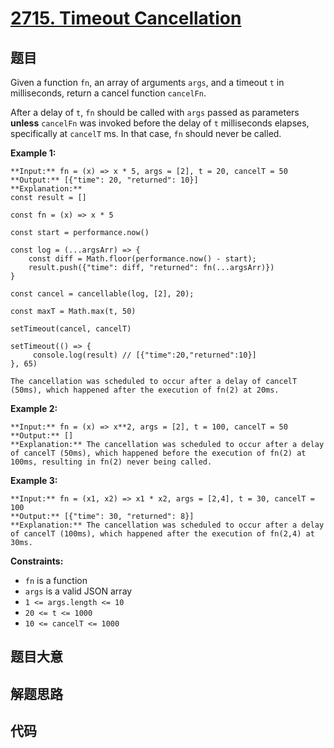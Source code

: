 # [2715. Timeout Cancellation](https://leetcode.com/problems/timeout-cancellation)

## 题目

Given a function `fn`, an array of arguments `args`, and a timeout `t` in
milliseconds, return a cancel function `cancelFn`.

After a delay of `t`, `fn` should be called with `args` passed as parameters
**unless** `cancelFn` was invoked before the delay of `t` milliseconds
elapses, specifically at `cancelT` ms. In that case, `fn` should never be
called.



**Example 1:**

    
    
    **Input:** fn = (x) => x * 5, args = [2], t = 20, cancelT = 50
    **Output:** [{"time": 20, "returned": 10}]
    **Explanation:** 
    const result = []
    
    const fn = (x) => x * 5
    
    const start = performance.now() 
    
    const log = (...argsArr) => {
        const diff = Math.floor(performance.now() - start);
        result.push({"time": diff, "returned": fn(...argsArr)})
    }
         
    const cancel = cancellable(log, [2], 20);
    
    const maxT = Math.max(t, 50)
              
    setTimeout(cancel, cancelT)
    
    setTimeout(() => {
         console.log(result) // [{"time":20,"returned":10}]
    }, 65)
    
    The cancellation was scheduled to occur after a delay of cancelT (50ms), which happened after the execution of fn(2) at 20ms.
    

**Example 2:**

    
    
    **Input:** fn = (x) => x**2, args = [2], t = 100, cancelT = 50 
    **Output:** []
    **Explanation:** The cancellation was scheduled to occur after a delay of cancelT (50ms), which happened before the execution of fn(2) at 100ms, resulting in fn(2) never being called.
    

**Example 3:**

    
    
    **Input:** fn = (x1, x2) => x1 * x2, args = [2,4], t = 30, cancelT = 100
    **Output:** [{"time": 30, "returned": 8}]
    **Explanation:** The cancellation was scheduled to occur after a delay of cancelT (100ms), which happened after the execution of fn(2,4) at 30ms.
    



**Constraints:**

  * `fn` is a function
  * `args` is a valid JSON array
  * `1 <= args.length <= 10`
  * `20 <= t <= 1000`
  * `10 <= cancelT <= 1000`


## 题目大意

## 解题思路

## 代码

```javascript

```
